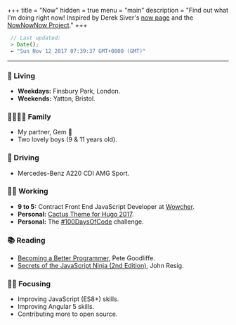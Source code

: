 +++
title = "Now"
hidden = true
menu = "main"
description = "Find out what I'm doing right now! Inspired by Derek Siver's [now page](http://sivers.org/now) and the [NowNowNow Project](http://nownownow.com/about)."
+++

```javascript
 // Last updated:
 > Date();
 ⇜ "Sun Nov 12 2017 07:39:37 GMT+0000 (GMT)"
```

---

### 🏡 Living
 - **Weekdays:** Finsbury Park, London.
 - **Weekends:** Yatton, Bristol.

### 👨‍👩‍👦‍👦 Family
 - My partner, Gem 💎
 - Two lovely boys (9 & 11 years old).

### 🚗 Driving
 - Mercedes-Benz A220 CDI AMG Sport.

### 👨‍💻 Working
 - **9 to 5:** Contract Front End JavaScript Developer at [Wowcher](https://www.wowcher.co.uk).
 - **Personal:**  [Cactus Theme for Hugo 2017](https://github.com/jacobwarduk/hugo-cactus-theme-2017).
 - **Personal:** The [#100DaysOfCode](https://github.com/jacobwarduk/100-days-of-code) challenge.

### 📚 Reading
 - [Becoming a Better Programmer](http://amzn.to/2htrlgX), Pete Goodliffe.
 - [Secrets of the JavaScript Ninja (2nd Edition)](http://amzn.to/2huIV42), John Resig.

### 👨‍🎓 Focusing
 - Improving JavaScript (ES8+) skills.
 - Improving Angular 5 skills.
 - Contributing more to open source.
